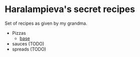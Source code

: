 # Haralampieva's secret recipes

Set of recipes as given by my grandma.

- Pizzas
    - [base](./Pizzas/base.md)
- sauces (TODO)
- spreads (TODO)